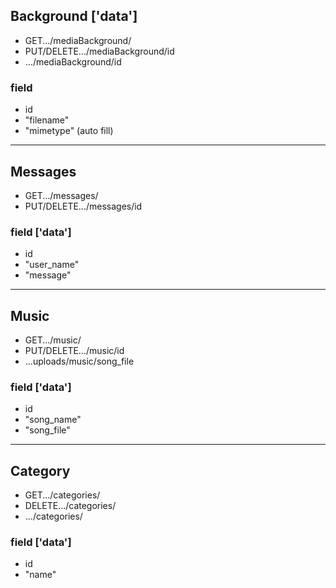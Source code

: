 ## Background ['data']

- GET.../mediaBackground/
- PUT/DELETE.../mediaBackground/id
- .../mediaBackground/id

### field
- id
- "filename"
- "mimetype" (auto fill)

---

## Messages
- GET.../messages/
- PUT/DELETE.../messages/id

### field ['data']
- id
- "user_name"
- "message"

---

## Music
- GET.../music/
- PUT/DELETE.../music/id
- ...uploads/music/song_file

### field ['data']
- id
- "song_name"
- "song_file"

---

## Category
- GET.../categories/
- DELETE.../categories/
- .../categories/

### field ['data']
- id
- "name"
